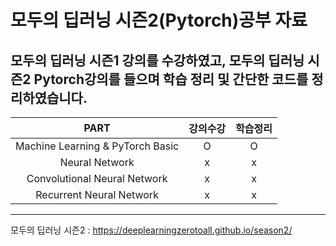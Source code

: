 # 모두의 딥러닝 시즌2(Pytorch)공부 자료

모두의 딥러닝 시즌1 강의를 수강하였고,
모두의 딥러닝 시즌2 Pytorch강의를 들으며 학습 정리 및 간단한 코드를 정리하였습니다.
---
|PART|강의수강|학습정리|
|:-:|:-:|:-:|
|Machine Learning & PyTorch Basic|O|O|
|Neural Network|x|x|
|Convolutional Neural Network|x|x|
|Recurrent Neural Network|x|x|

---
모두의 딥러닝 시즌2 : https://deeplearningzerotoall.github.io/season2/
